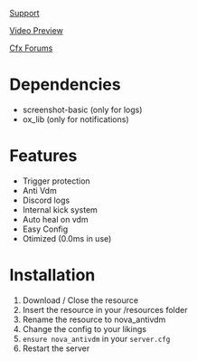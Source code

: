 
[Support](https://discord.gg/HNhCsR9cHU)

[Video Preview](https://www.youtube.com/watch?v=dQw4w9WgXcQ&ab_channel=RickAstley)

[Cfx Forums](https://it.wikipedia.org/wiki/Errore_404)


# **Dependencies**
- screenshot-basic (only for logs)
- ox_lib (only for notifications)

# **Features**
- Trigger protection
- Anti Vdm
- Discord logs
- Internal kick system
- Auto heal on vdm
- Easy Config
- Otimized (0.0ms in use)

# **Installation**
1. Download / Close the resource
2. Insert the resource in your /resources folder
3. Rename the resource to nova_antivdm
4. Change the config to your likings
5. `ensure nova_antivdm` in your `server.cfg`
6. Restart the server 
